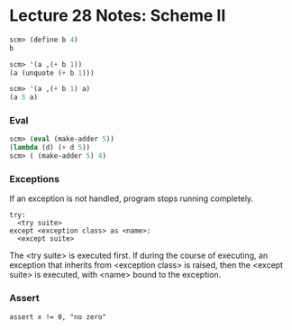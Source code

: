 # Lecture 28 Notes: Scheme II

```lisp
scm> (define b 4)
b

scm> '(a ,(+ b 1))
(a (unquote (+ b 1)))

scm> '(a ,(+ b 1) a)
(a 5 a)
```

### Eval
```lisp
scm> (eval (make-adder 5))
(lambda (d) (+ d 5))
scm> ( (make-adder 5) 4)
```

### Exceptions
If an exception is not handled, program stops running completely.
```python3
try:
  <try suite>
except <exception class> as <name>:
  <except suite>
```

The \<try suite> is executed first. If during the course of executing, an exception that inherits from \<exception class> is raised, then the \<except suite> is executed, with \<name> bound to the exception.

### Assert
```python3
assert x != 0, "no zero"
```
  
